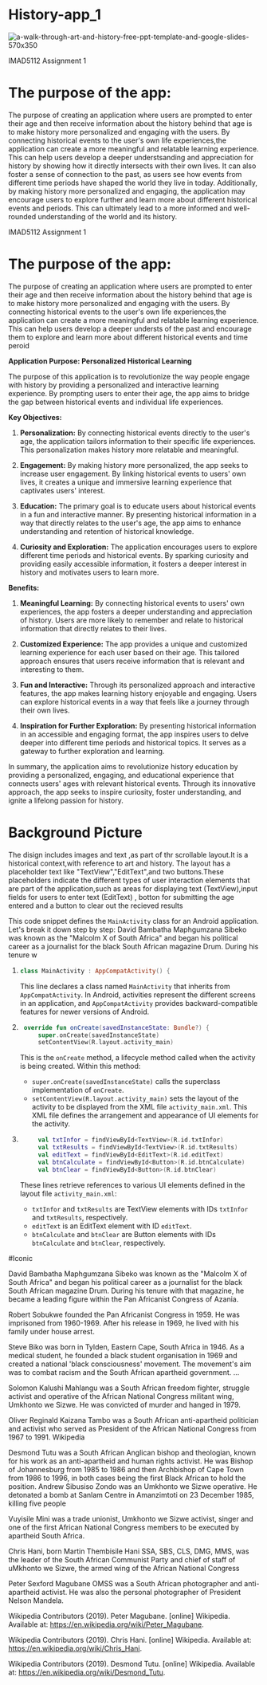 # History-app_1
![a-walk-through-art-and-history-free-ppt-template-and-google-slides-570x350](https://github.com/st10448997/History-app_1/assets/161011444/762eb5f6-9447-4ff6-be48-a66e02f62cea)


IMAD5112 Assignment 1

# The purpose of the app:
The purpose of creating an application where users are prompted to enter their age and then receive information about the history behind that age is to make history more personalized and engaging with the users.
By connecting historical events to the user's own life experiences,the application can create a more meaningful and relatable learning experience. This can help users develop a deeper understsanding and appreciation for history by showing how it directly intersects with their own lives. It can also foster a sense of connection to the past, as users see how events from different time periods have shaped the world they live in today. Additionally, by making history more personalized and engaging, the application may encourage users to explore further and learn more about different historical events and periods. This can ultimately lead to a more informed and well-rounded understanding of the world and its history.

IMAD5112 Assignment 1

# The purpose of the app:
The purpose of creating an application where users are prompted to enter their age and then receive information about the history behind that age is to make history more personalized and engaging with the users.
By connecting historical events to the user's own life experiences,the application can create a more meaningful and relatable learning experience. This can help users develop a deeper understs of the past and encourage them to explore and learn more about different historical events and time peroid

**Application Purpose: Personalized Historical Learning**

The purpose of this application is to revolutionize the way people engage with history by providing a personalized and interactive learning experience. By prompting users to enter their age, the app aims to bridge the gap between historical events and individual life experiences.

**Key Objectives:**

1. **Personalization:** By connecting historical events directly to the user's age, the application tailors information to their specific life experiences. This personalization makes history more relatable and meaningful.

2. **Engagement:** By making history more personalized, the app seeks to increase user engagement. By linking historical events to users' own lives, it creates a unique and immersive learning experience that captivates users' interest.

3. **Education:** The primary goal is to educate users about historical events in a fun and interactive manner. By presenting historical information in a way that directly relates to the user's age, the app aims to enhance understanding and retention of historical knowledge.

4. **Curiosity and Exploration:** The application encourages users to explore different time periods and historical events. By sparking curiosity and providing easily accessible information, it fosters a deeper interest in history and motivates users to learn more.

**Benefits:**

1. **Meaningful Learning:** By connecting historical events to users' own experiences, the app fosters a deeper understanding and appreciation of history. Users are more likely to remember and relate to historical information that directly relates to their lives.

2. **Customized Experience:** The app provides a unique and customized learning experience for each user based on their age. This tailored approach ensures that users receive information that is relevant and interesting to them.

3. **Fun and Interactive:** Through its personalized approach and interactive features, the app makes learning history enjoyable and engaging. Users can explore historical events in a way that feels like a journey through their own lives.

4. **Inspiration for Further Exploration:** By presenting historical information in an accessible and engaging format, the app inspires users to delve deeper into different time periods and historical topics. It serves as a gateway to further exploration and learning.

In summary, the application aims to revolutionize history education by providing a personalized, engaging, and educational experience that connects users' ages with relevant historical events. Through its innovative approach, the app seeks to inspire curiosity, foster understanding, and ignite a lifelong passion for history.

# Background Picture
The disign includes images and text ,as part of thr scrollable layout.It is a historical context,with reference to art and history.
The layout has a placeholder text like "TextView","EditText",and two buttons.These placeholders indicate the different types of user interaction elements that are part of the application,such as areas for displaying text (TextView),input fields for users to enter text (EditText) , botton for submitting the age entered and a button to clear out the recieved results

This code snippet defines the `MainActivity` class for an Android application. Let's break it down step by step:
David Bambatha Maphgumzana Sibeko was known as the "Malcolm X of South Africa" and began his political career as a journalist for the black South African magazine Drum. During his tenure w
1. ```kotlin
   class MainActivity : AppCompatActivity() {
   ```
   This line declares a class named `MainActivity` that inherits from `AppCompatActivity`. In Android, activities represent the different screens in an application, and `AppCompatActivity` provides backward-compatible features for newer versions of Android.

2. ```kotlin
    override fun onCreate(savedInstanceState: Bundle?) {
        super.onCreate(savedInstanceState)
        setContentView(R.layout.activity_main)
   ```
   This is the `onCreate` method, a lifecycle method called when the activity is being created. Within this method:
   - `super.onCreate(savedInstanceState)` calls the superclass implementation of `onCreate`.
   - `setContentView(R.layout.activity_main)` sets the layout of the activity to be displayed from the XML file `activity_main.xml`. This XML file defines the arrangement and appearance of UI elements for the activity.

3. ```kotlin
        val txtInfor = findViewById<TextView>(R.id.txtInfor)
        val txtResults = findViewById<TextView>(R.id.txtResults)
        val editText = findViewById<EditText>(R.id.editText)
        val btnCalculate = findViewById<Button>(R.id.btnCalculate)
        val btnClear = findViewById<Button>(R.id.btnClear)
   ```
   These lines retrieve references to various UI elements defined in the layout file `activity_main.xml`:
   - `txtInfor` and `txtResults` are TextView elements with IDs `txtInfor` and `txtResults`, respectively.
   - `editText` is an EditText element with ID `editText`.
   - `btnCalculate` and `btnClear` are Button elements with IDs `btnCalculate` and `btnClear`, respectively.

#Iconic 

David Bambatha Maphgumzana Sibeko was known as the "Malcolm X of South Africa" and began his political career as a journalist for the black South African magazine Drum. During his tenure with that magazine, he became a leading figure within the Pan Africanist Congress of Azania.

Robert Sobukwe founded the Pan Africanist Congress in 1959. He was imprisoned from 1960-1969. After his release in 1969, he lived with his family under house arrest. 

Steve Biko was born in Tylden, Eastern Cape, South Africa in 1946. As a medical student, he founded a black student organisation in 1969 and created a national 'black consciousness' movement. The movement's aim was to combat racism and the South African apartheid government. ... 

Solomon Kalushi Mahlangu was a South African freedom fighter, struggle activist and operative of the African National Congress militant wing, Umkhonto we Sizwe. He was convicted of murder and hanged in 1979.

Oliver Reginald Kaizana Tambo was a South African anti-apartheid politician and activist who served as President of the African National Congress from 1967 to 1991. Wikipedia

Desmond Tutu was a South African Anglican bishop and theologian, known for his work as an anti-apartheid and human rights activist. He was Bishop of Johannesburg from 1985 to 1986 and then Archbishop of Cape Town from 1986 to 1996, in both cases being the first Black African to hold the position. 
Andrew Sibusiso Zondo was an Umkhonto we Sizwe operative. He detonated a bomb at Sanlam Centre in Amanzimtoti on 23 December 1985, killing five people 

Vuyisile Mini was a trade unionist, Umkhonto we Sizwe activist, singer and one of the first African National Congress members to be executed by apartheid South Africa.

Chris Hani, born Martin Thembisile Hani SSA, SBS, CLS, DMG, MMS, was the leader of the South African Communist Party and chief of staff of uMkhonto we Sizwe, the armed wing of the African National Congress

Peter Sexford Magubane OMSS was a South African photographer and anti-apartheid activist. He was also the personal photographer of President Nelson Mandela. 

Wikipedia Contributors (2019). Peter Magubane. [online] Wikipedia. Available at: https://en.wikipedia.org/wiki/Peter_Magubane.

Wikipedia Contributors (2019). Chris Hani. [online] Wikipedia. Available at: https://en.wikipedia.org/wiki/Chris_Hani.

‌Wikipedia Contributors (2019). Desmond Tutu. [online] Wikipedia. Available at: https://en.wikipedia.org/wiki/Desmond_Tutu.

‌‌

‌
